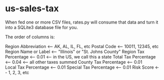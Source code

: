# us-sales-tax
When fed one or more CSV files, rates.py will consume that data and turn it into a SQLite3 database file for you.

The order of columns is:

Region Abbreviation     <-- AK, AL, IL, FL, etc
Postal Code             <-- 10011, 12345, etc
Region Name or Label    <-- "Illinois" or "St. Johns County"
Region Tax Percentage   <-- 0.01  <-- in the US, we call this a state
Total Tax Percentage    <-- 0.04  <-- all other taxes summed
County Tax Percentage   <-- 0.01  
Local Tax Percentage    <-- 0.01
Special Tax Percentage  <-- 0.01
Risk Score              <-- 1, 2, 3, etc
